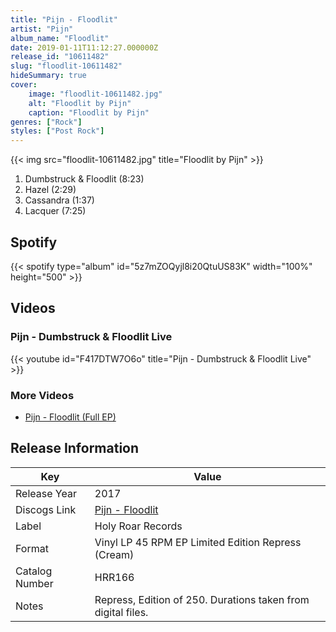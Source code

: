 ```yaml
---
title: "Pijn - Floodlit"
artist: "Pijn"
album_name: "Floodlit"
date: 2019-01-11T11:12:27.000000Z
release_id: "10611482"
slug: "floodlit-10611482"
hideSummary: true
cover:
    image: "floodlit-10611482.jpg"
    alt: "Floodlit by Pijn"
    caption: "Floodlit by Pijn"
genres: ["Rock"]
styles: ["Post Rock"]
---
```


{{< img src="floodlit-10611482.jpg" title="Floodlit by Pijn" >}}

<!-- section break -->

1. Dumbstruck & Floodlit (8:23)
2. Hazel (2:29)
3. Cassandra (1:37)
4. Lacquer (7:25)

<!-- section break -->


## Spotify
{{< spotify type="album" id="5z7mZOQyjl8i20QtuUS83K" width="100%" height="500" >}}



## Videos
### Pijn - Dumbstruck & Floodlit Live
{{< youtube id="F417DTW7O6o" title="Pijn - Dumbstruck & Floodlit Live" >}}<br>

### More Videos

- [Pijn - Floodlit (Full EP)](https://www.youtube.com/watch?v=GNzTHF8HsKY)


## Release Information
|  Key           | Value                                                |
| ---------------| ---------------------------------------------------- |
| Release Year   | 2017                                   |
| Discogs Link   | [Pijn - Floodlit](https://www.discogs.com/release/10611482-Pijn-Floodlit) |
| Label          | Holy Roar Records |
| Format         | Vinyl LP 45 RPM EP Limited Edition Repress (Cream) |
| Catalog Number | HRR166 |
| Notes | Repress, Edition of 250.  Durations taken from digital files.  |